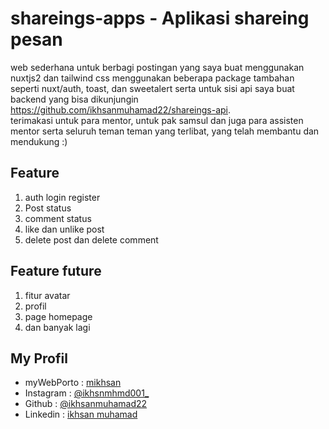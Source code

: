 # shareings-apps - Aplikasi shareing pesan

web sederhana untuk berbagi postingan yang saya buat menggunakan nuxtjs2 dan tailwind css menggunakan beberapa package tambahan seperti nuxt/auth, toast, dan sweetalert serta untuk sisi api saya buat backend yang bisa dikunjungin https://github.com/ikhsanmuhamad22/shareings-api. 
<br>
terimakasi untuk para mentor, untuk pak samsul dan juga para assisten mentor serta seluruh teman teman yang terlibat, yang telah membantu dan mendukung :)

## Feature
1. auth login register
2. Post status
3. comment status
4. like dan unlike post
5. delete post dan delete comment

## Feature future
1. fitur avatar
2. profil
3. page homepage
4. dan banyak lagi

## My Profil
- myWebPorto : [mikhsan](https://mikhsan.netlify.app/)
- Instagram : [@ikhsnmhmd001_](https://www.instagram.com/ikhsnmhmd001_/)
- Github : [@ikhsanmuhamad22](https://github.com/ikhsanmuhamad22)
- Linkedin : [ikhsan muhamad](https://www.linkedin.com/in/ihsan-muhamad-a15698242/)
